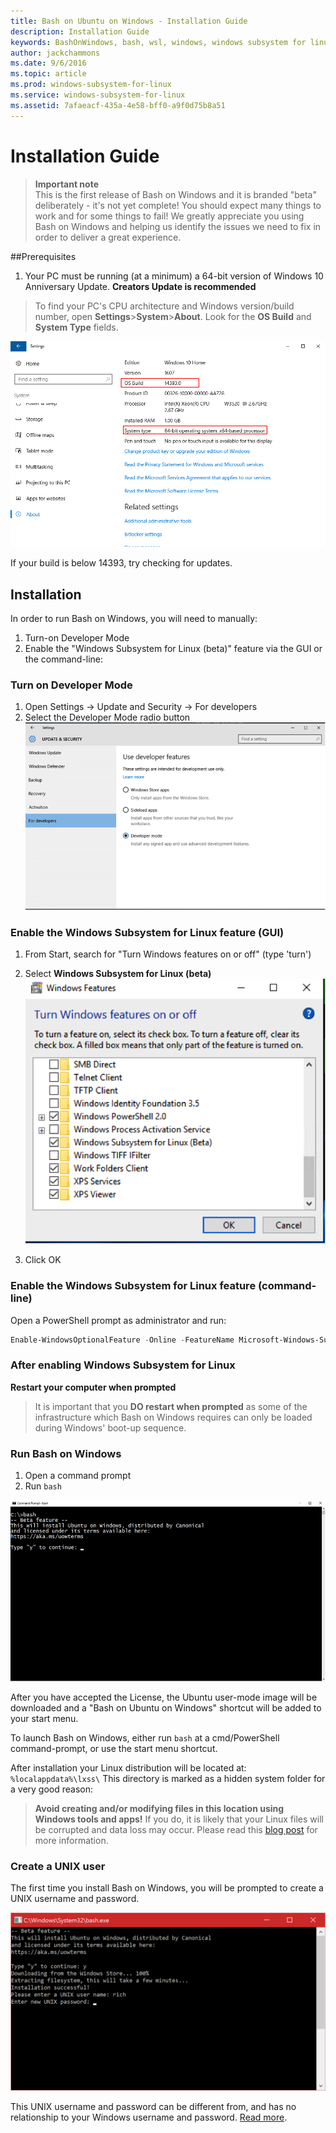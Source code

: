 ```yaml
---
title: Bash on Ubuntu on Windows - Installation Guide
description: Installation Guide
keywords: BashOnWindows, bash, wsl, windows, windows subsystem for linux, windowssubsystem, ubuntu
author: jackchammons
ms.date: 9/6/2016
ms.topic: article
ms.prod: windows-subsystem-for-linux
ms.service: windows-subsystem-for-linux
ms.assetid: 7afaeacf-435a-4e58-bff0-a9f0d75b8a51
---
```


# Installation Guide

> **Important note**  
	This is the first release of Bash on Windows and it is branded "beta" deliberately - it's not yet complete! You should expect many things to work and for some things to fail! We greatly appreciate you using Bash on Windows and helping us identify the issues we need to fix in order to deliver a great experience.

##Prerequisites
1. Your PC must be running (at a minimum) a 64-bit version of Windows 10 Anniversary Update. **Creators Update is recommended**

> To find your PC's CPU architecture and Windows version/build number, open 
> **Settings**>**System**>**About**. 
> Look for the **OS Build** and **System Type** fields.  

![](media/system.png) 

If your build is below 14393, try checking for updates.


## Installation
In order to run Bash on Windows, you will need to manually:
1. Turn-on Developer Mode
2. Enable the "Windows Subsystem for Linux (beta)" feature via the GUI or the command-line:

### Turn on Developer Mode
1. Open Settings -> Update and Security -> For developers
2. Select the Developer Mode radio button  
  ![](media/updateAndSecurity.png)

### Enable the Windows Subsystem for Linux feature (GUI)
1. From Start, search for "Turn Windows features on or off" (type 'turn')
2. Select **Windows Subsystem for Linux (beta)**  
  ![](media/windowsFeatures.png)
  
3. Click OK

### Enable the Windows Subsystem for Linux feature (command-line)

Open a PowerShell prompt as administrator and run:

```PowerShell
Enable-WindowsOptionalFeature -Online -FeatureName Microsoft-Windows-Subsystem-Linux
```

### After enabling Windows Subsystem for Linux
**Restart your computer when prompted**

> It is important that you **DO restart when prompted** as some of the infrastructure which Bash on Windows requires can only be loaded during Windows' boot-up sequence.

### Run Bash on Windows
1. Open a command prompt
1. Run `bash` 
  
  ![](media/bashShellInstall.png)
  
After you have accepted the License, the Ubuntu user-mode image will be downloaded and a "Bash on Ubuntu on Windows" shortcut will be added to your start menu.

To launch Bash on Windows, either run `bash` at a cmd/PowerShell command-prompt, or use the start menu shortcut.

After installation your Linux distribution will be located at: `%localappdata%\lxss\`
This directory is marked as a hidden system folder for a very good reason: 

> **Avoid creating and/or modifying files in this location using Windows tools 
> and apps!** If you do, it is likely that your Linux files will be corrupted and data loss may occur. 
> Please read this [blog post](https://blogs.msdn.microsoft.com/commandline/2016/11/17/do-not-change-linux-files-using-windows-apps-and-tools/) 
> for more information.

### Create a UNIX user
The first time you install Bash on Windows, you will be prompted to create a UNIX username and password.

![](media/new-user.png)
  
This UNIX username and password can be different from, and has no relationship to your Windows username 
and password. [Read more](https://msdn.microsoft.com/en-us/commandline/wsl/user_support).
